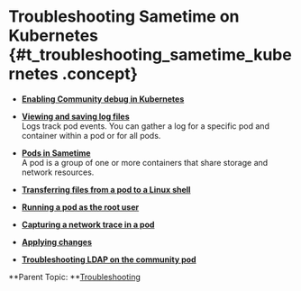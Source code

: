 # Troubleshooting Sametime on Kubernetes {#t_troubleshooting_sametime_kubernetes .concept}

-   **[Enabling Community debug in Kubernetes](t_enabling_community_debug.md)**  

-   **[Viewing and saving log files](troubleshooting_kubernetes_logs.md)**  
Logs track pod events. You can gather a log for a specific pod and container within a pod or for all pods.
-   **[Pods in Sametime](pods_descriptions.md)**  
A pod is a group of one or more containers that share storage and network resources.
-   **[Transferring files from a pod to a Linux shell](troubleshooting_kubernetes_transfer_pods.md)**  

-   **[Running a pod as the root user](troubleshooting_kubernetes_pod_root.md)**  

-   **[Capturing a network trace in a pod](troubleshooting_kubernetes_pod_networktrace.md)**  

-   **[Applying changes](pod_apply_changes.md)**  

-   **[Troubleshooting LDAP on the community pod](t_troubleshooting_ldap_kubernetes.md)**  


**Parent Topic:  **[Troubleshooting](troubleshooting.md)

